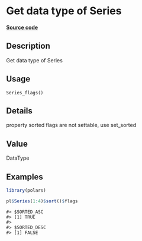 
# Get data type of Series

[**Source code**](https://github.com/pola-rs/r-polars/tree/53c7d964901ed4a019998e89aff8c6d44691d793/R/series__series.R#L705)

## Description

Get data type of Series

## Usage

<pre><code class='language-R'>Series_flags()
</code></pre>

## Details

property sorted flags are not settable, use set_sorted

## Value

DataType

## Examples

``` r
library(polars)

pl$Series(1:4)$sort()$flags
```

    #> $SORTED_ASC
    #> [1] TRUE
    #> 
    #> $SORTED_DESC
    #> [1] FALSE

